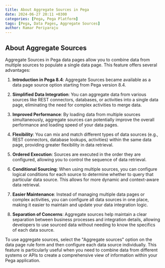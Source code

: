 ```yaml
---
title: About Aggregate Sources in Pega
date: 2024-06-27 20:11 +0300
categories: [Pega, Pega Platform]
tags: [Pega, Data Pages, Aggregate Sources]
author: Ramar Periyaraju
---
```


## About Aggregate Sources

Aggregate Sources in Pega data pages allow you to combine data from multiple sources to populate a single data page. This feature offers several advantages:

1. **Introduction in Pega 8.4**: Aggregate Sources became available as a data page source option starting from Pega version 8.4.

2. **Simplified Data Integration**: You can aggregate data from various sources like REST connectors, databases, or activities into a single data page, eliminating the need for complex activities to merge data.

3. **Improved Performance**: By loading data from multiple sources simultaneously, aggregate sources can potentially improve the overall performance and loading speed of your data pages.

4. **Flexibility**: You can mix and match different types of data sources (e.g., REST connectors, database lookups, activities) within the same data page, providing greater flexibility in data retrieval.

5. **Ordered Execution**: Sources are executed in the order they are configured, allowing you to control the sequence of data retrieval.

6. **Conditional Sourcing**: When using multiple sources, you can configure logical conditions for each source to determine whether to query that particular data source. This allows for more dynamic and context-aware data retrieval.

7. **Easier Maintenance**: Instead of managing multiple data pages or complex activities, you can configure all data sources in one place, making it easier to maintain and update your data integration logic.

8. **Separation of Concerns**: Aggregate sources help maintain a clear separation between business processes and integration details, allowing developers to use sourced data without needing to know the specifics of each data source.

To use aggregate sources, select the "Aggregate sources" option on the data page rule form and then configure each data source individually. This feature is particularly useful when you need to combine data from different systems or APIs to create a comprehensive view of information within your Pega application.
